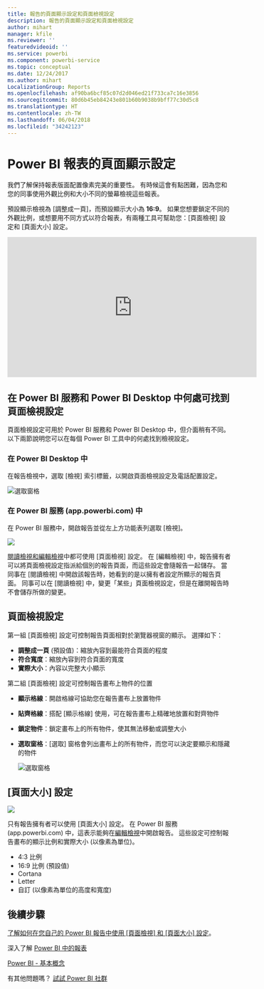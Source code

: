 ```yaml
---
title: 報告的頁面顯示設定和頁面檢視設定
description: 報告的頁面顯示設定和頁面檢視設定
author: mihart
manager: kfile
ms.reviewer: ''
featuredvideoid: ''
ms.service: powerbi
ms.component: powerbi-service
ms.topic: conceptual
ms.date: 12/24/2017
ms.author: mihart
LocalizationGroup: Reports
ms.openlocfilehash: af90ba6bcf85c07d2d046ed21f733ca7c16e3856
ms.sourcegitcommit: 80d6b45eb84243e801b60b9038b9bff77c30d5c8
ms.translationtype: HT
ms.contentlocale: zh-TW
ms.lasthandoff: 06/04/2018
ms.locfileid: "34242123"
---
```

# <a name="page-display-settings-in-a-power-bi-report"></a>Power BI 報表的頁面顯示設定
我們了解保持報表版面配置像素完美的重要性。 有時候這會有點困難，因為您和您的同事使用外觀比例和大小不同的螢幕檢視這些報表。 

預設顯示檢視為 [調整成一頁]，而預設顯示大小為 **16:9**。 如果您想要鎖定不同的外觀比例，或想要用不同方式以符合報表，有兩種工具可幫助您：[頁面檢視] 設定和 [頁面大小] 設定。

<iframe width="560" height="315" src="https://www.youtube.com/embed/5tg-OXzxe2g" frameborder="0" allowfullscreen></iframe>


## <a name="where-to-find-page-view-settings-in-power-bi-service-and-power-bi-desktop"></a>在 Power BI 服務和 Power BI Desktop 中何處可找到頁面檢視設定
頁面檢視設定可用於 Power BI 服務和 Power BI Desktop 中，但介面稍有不同。 以下兩節說明您可以在每個 Power BI 工具中的何處找到檢視設定。

### <a name="in-power-bi-desktop"></a>在 Power BI Desktop 中
在報告檢視中，選取 [檢視] 索引標籤，以開啟頁面檢視設定及電話配置設定。

  ![選取窗格](media/power-bi-report-display-settings/power-bi-desktop-view-settings.png)

### <a name="in-power-bi-service-apppowerbicom"></a>在 Power BI 服務 (app.powerbi.com) 中
在 Power BI 服務中，開啟報告並從左上方功能表列選取 [檢視]。

![](media/power-bi-report-display-settings/power-bi-change-page-view.png)

[閱讀檢視和編輯檢視](service-reading-view-and-editing-view.md)中都可使用 [頁面檢視] 設定。 在 [編輯檢視] 中，報告擁有者可以將頁面檢視設定指派給個別的報告頁面，而這些設定會隨報告一起儲存。 當同事在 [閱讀檢視] 中開啟該報告時，她看到的是以擁有者設定所顯示的報告頁面。  同事可以在 [閱讀檢視] 中，變更「某些」頁面檢視設定，但是在離開報告時不會儲存所做的變更。

##    <a name="page-view-settings"></a>頁面檢視設定
第一組 [頁面檢視] 設定可控制報告頁面相對於瀏覽器視窗的顯示。  選擇如下：

* **調整成一頁** (預設值)：縮放內容到最能符合頁面的程度
* **符合寬度**：縮放內容到符合頁面的寬度
* **實際大小**：內容以完整大小顯示

第二組 [頁面檢視] 設定可控制報告畫布上物件的位置

* **顯示格線**：開啟格線可協助您在報告畫布上放置物件
* **貼齊格線**：搭配 [顯示格線] 使用，可在報告畫布上精確地放置和對齊物件 
* **鎖定物件**：鎖定畫布上的所有物件，使其無法移動或調整大小
* **選取窗格**：[選取] 窗格會列出畫布上的所有物件，而您可以決定要顯示和隱藏的物件

    ![選取窗格](media/power-bi-report-display-settings/power-bi-selection-pane.png)



## <a name="page-size-settings"></a>[頁面大小] 設定
![](media/power-bi-report-display-settings/power-bi--page-size.png)

只有報告擁有者可以使用 [頁面大小] 設定。 在 Power BI 服務 (app.powerbi.com) 中，這表示能夠在[編輯檢視](service-reading-view-and-editing-view.md)中開啟報告。 這些設定可控制報告畫布的顯示比例和實際大小 (以像素為單位)。   

* 4:3 比例
* 16:9 比例 (預設值)
* Cortana
* Letter
* 自訂 (以像素為單位的高度和寬度)

## <a name="next-steps"></a>後續步驟
[了解如何在您自己的 Power BI 報告中使用 [頁面檢視] 和 [頁面大小] 設定](power-bi-change-report-display-settings.md)。

深入了解 [Power BI 中的報表](service-reports.md)

[Power BI - 基本概念](service-basic-concepts.md)

有其他問題嗎？ [試試 Power BI 社群](http://community.powerbi.com/)

